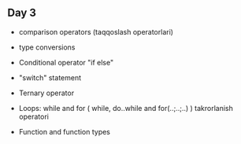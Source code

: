 ## Day 3
 - comparison operators (taqqoslash operatorlari)
 - type conversions
 - Conditional operator "if else"
- "switch" statement
 - Ternary operator

 - Loops: while and for ( while, do..while and for(..;..;..) ) 
 takrorlanish operatori 

 - Function and function types


